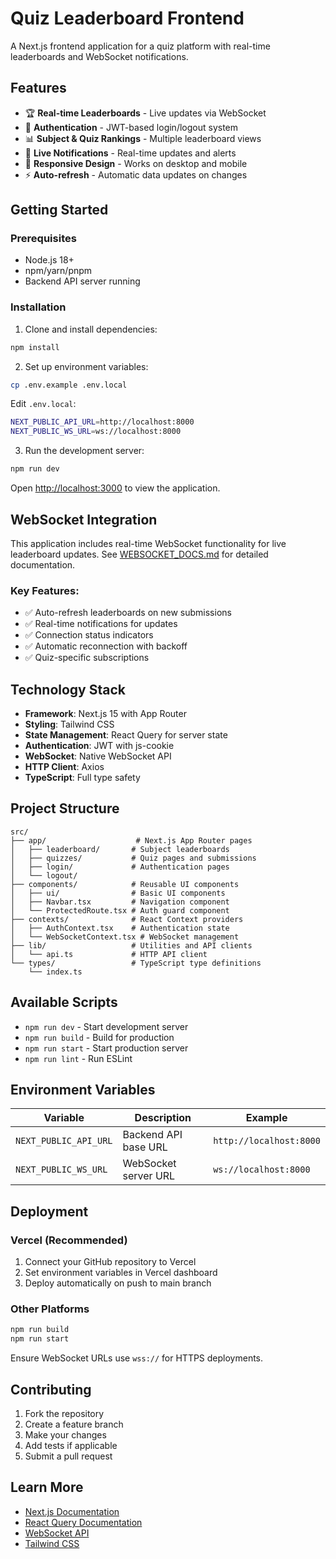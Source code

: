 # Quiz Leaderboard Frontend

A Next.js frontend application for a quiz platform with real-time leaderboards and WebSocket notifications.

## Features

- 🏆 **Real-time Leaderboards** - Live updates via WebSocket
- 🔐 **Authentication** - JWT-based login/logout system
- 📊 **Subject & Quiz Rankings** - Multiple leaderboard views
- 🔔 **Live Notifications** - Real-time updates and alerts
- 📱 **Responsive Design** - Works on desktop and mobile
- ⚡ **Auto-refresh** - Automatic data updates on changes

## Getting Started

### Prerequisites

- Node.js 18+
- npm/yarn/pnpm
- Backend API server running

### Installation

1. Clone and install dependencies:

```bash
npm install
```

2. Set up environment variables:

```bash
cp .env.example .env.local
```

Edit `.env.local`:

```bash
NEXT_PUBLIC_API_URL=http://localhost:8000
NEXT_PUBLIC_WS_URL=ws://localhost:8000
```

3. Run the development server:

```bash
npm run dev
```

Open [http://localhost:3000](http://localhost:3000) to view the application.

## WebSocket Integration

This application includes real-time WebSocket functionality for live leaderboard updates. See [WEBSOCKET_DOCS.md](./WEBSOCKET_DOCS.md) for detailed documentation.

### Key Features:

- ✅ Auto-refresh leaderboards on new submissions
- ✅ Real-time notifications for updates
- ✅ Connection status indicators
- ✅ Automatic reconnection with backoff
- ✅ Quiz-specific subscriptions

## Technology Stack

- **Framework**: Next.js 15 with App Router
- **Styling**: Tailwind CSS
- **State Management**: React Query for server state
- **Authentication**: JWT with js-cookie
- **WebSocket**: Native WebSocket API
- **HTTP Client**: Axios
- **TypeScript**: Full type safety

## Project Structure

```
src/
├── app/                    # Next.js App Router pages
│   ├── leaderboard/       # Subject leaderboards
│   ├── quizzes/           # Quiz pages and submissions
│   ├── login/             # Authentication pages
│   └── logout/
├── components/            # Reusable UI components
│   ├── ui/                # Basic UI components
│   ├── Navbar.tsx         # Navigation component
│   └── ProtectedRoute.tsx # Auth guard component
├── contexts/              # React Context providers
│   ├── AuthContext.tsx    # Authentication state
│   └── WebSocketContext.tsx # WebSocket management
├── lib/                   # Utilities and API clients
│   └── api.ts             # HTTP API client
└── types/                 # TypeScript type definitions
    └── index.ts
```

## Available Scripts

- `npm run dev` - Start development server
- `npm run build` - Build for production
- `npm run start` - Start production server
- `npm run lint` - Run ESLint

## Environment Variables

| Variable              | Description          | Example                 |
| --------------------- | -------------------- | ----------------------- |
| `NEXT_PUBLIC_API_URL` | Backend API base URL | `http://localhost:8000` |
| `NEXT_PUBLIC_WS_URL`  | WebSocket server URL | `ws://localhost:8000`   |

## Deployment

### Vercel (Recommended)

1. Connect your GitHub repository to Vercel
2. Set environment variables in Vercel dashboard
3. Deploy automatically on push to main branch

### Other Platforms

```bash
npm run build
npm run start
```

Ensure WebSocket URLs use `wss://` for HTTPS deployments.

## Contributing

1. Fork the repository
2. Create a feature branch
3. Make your changes
4. Add tests if applicable
5. Submit a pull request

## Learn More

- [Next.js Documentation](https://nextjs.org/docs)
- [React Query Documentation](https://tanstack.com/query)
- [WebSocket API](https://developer.mozilla.org/en-US/docs/Web/API/WebSocket)
- [Tailwind CSS](https://tailwindcss.com/docs)

